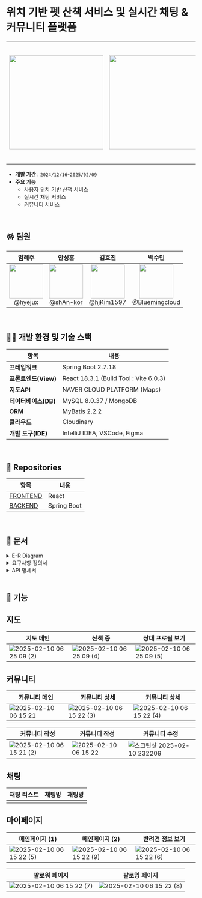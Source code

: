 # 위치 기반 펫 산책 서비스 및 실시간 채팅 & 커뮤니티 플랫폼


|  |  |  | 
| --- | --- | --- |
| <img src="https://github.com/user-attachments/assets/faa6f242-0f39-4419-963c-d531b611d4bb" width="250px" hegiht=""> |  <img src="https://github.com/user-attachments/assets/da11ca85-ffb1-4ea4-9e4a-f26da69d7bbb" width="250px" hegiht=""> |  <img src="https://github.com/user-attachments/assets/2648f6c1-07fd-4f7e-b8eb-044284a80efb" width="320px" hegiht=""> |

- **개발 기간** : `2024/12/16~2025/02/09`
- **주요 기능**
    - 사용자 위치 기반 산책 서비스
    - 실시간 채팅 서비스
    - 커뮤니티 서비스
<br/>

## 🪅 팀원

| **임혜주** | **안성훈** | **김호진** | **백수민** |
| :------: |  :------: | :------: | :------: |
| [<img src="https://avatars.githubusercontent.com/u/129069292?v=4" height=90> <br/> @hyejux](https://github.com/hyejux) | [<img src="https://avatars.githubusercontent.com/u/53287605?v=4" height=90> <br/> @shAn-kor](https://github.com/shAn-kor) | [<img src="https://avatars.githubusercontent.com/u/172233929?v=4" height=90> <br/> @hjKim1597](https://github.com/hjKim1597) |[<img src="https://avatars.githubusercontent.com/u/172233897?v=4" height=90> <br/> @Bluemingcloud](https://github.com/Bluemingcloud) |

<br/>

## 🤹‍♂️ 개발 환경 및 기술 스택

| 항목 | 내용 |
|---|---|
| **프레임워크** | Spring Boot 2.7.18 |
| **프론트엔드(View)** | React 18.3.1 (Build Tool : Vite 6.0.3) |
| **지도API** | NAVER CLOUD PLATFORM (Maps) |
| **데이터베이스(DB)** | MySQL 8.0.37 / MongoDB |
| **ORM** | MyBatis 2.2.2 |
| **클라우드** | Cloudinary |
| **개발 도구(IDE)** | IntelliJ IDEA, VSCode, Figma |
<br/>



## 🎡 Repositories

| 항목 | 내용 |
| --- | --- |
| [FRONTEND](https://github.com/SanChatOrg/front-end)  | React
| [BACKEND](https://github.com/SanChatOrg/back-end) | Spring Boot

<br/>

## 🎡 문서

<details>
  <summary>E-R Diagram</summary>

![ERD](https://github.com/user-attachments/assets/4df85f33-5b76-4866-b76f-f00709c6f9dc)
</details>


<details>
  <summary>요구사항 정의서</summary>

![요구사항 정의서](https://github.com/user-attachments/assets/b4610f94-f463-4b6d-a0a7-201ad32413b9)
</details>


<details>
  <summary>API 명세서</summary>
 

</details>

<br/>





## 🧩 기능








## 지도



| 지도 메인 | 산책 중 | 상대 프로필 보기  |
| --- | --- | --- |
 ![2025-02-10 06 25 09 (2)](https://github.com/user-attachments/assets/27cc7e9f-6c0d-4d3a-9825-371c2e1fc9d3) | ![2025-02-10 06 25 09 (4)](https://github.com/user-attachments/assets/a439ec3c-b511-49c1-94b9-e73454919956) | ![2025-02-10 06 25 09 (5)](https://github.com/user-attachments/assets/7e0f13d5-e175-4188-bc2d-7df504798541) 








## 커뮤니티

| 커뮤니티 메인 | 커뮤니티 상‍‍세 | 커뮤니티 상‍‍세 |
| --- | --- | --- |
![2025-02-10 06 15 21](https://github.com/user-attachments/assets/1c98bed0-0541-42fa-8ab7-b4dd6787b3e9) | ![2025-02-10 06 15 22 (3)](https://github.com/user-attachments/assets/4c217ee0-e42e-477d-bd4d-68afab32a82b) |  ![2025-02-10 06 15 22 (4)](https://github.com/user-attachments/assets/b61cedfd-e2ea-46ae-9e83-7da543da9aaf)

| 커뮤니티 작성 | 커뮤니티 작성 | 커뮤니티 수정 |
| --- | --- | --- |
| ![2025-02-10 06 15 21 (2)](https://github.com/user-attachments/assets/fa60fb11-ac4a-4feb-a901-2447cf8a8e21)  | ![2025-02-10 06 15 22](https://github.com/user-attachments/assets/db0771e0-77ca-4a58-9c53-0135f2ebe8ef) |  ![스크린샷 2025-02-10 232209](https://github.com/user-attachments/assets/9e2d9c77-2b31-4585-9252-003a9e0cfe47)







## 채팅

| 채팅 리스트 | 채팅방 | 채팅방 | 
| --- | --- | --- |
|  |    |    |   




## **마이페이지**




| 메인페이지 (1) | 메인페이지 (2) | 반려견 정보 보기 |  
| --- | --- | --- |
|![2025-02-10 06 15 22 (5)](https://github.com/user-attachments/assets/e2cbf54a-da05-4335-bf4d-073291876548) | ![2025-02-10 06 15 22 (9)](https://github.com/user-attachments/assets/266c8fdd-fe38-42d3-bead-3df1a26b5025) |  ![2025-02-10 06 15 22 (6)](https://github.com/user-attachments/assets/d5e07f81-8dab-4b85-94fe-969af5a0a75f)

| 팔로워 페이지 | 팔로잉 페이지 | 
| --- | --- |
![2025-02-10 06 15 22 (7)](https://github.com/user-attachments/assets/20c44a46-a7f0-4887-becf-0308d69a244c) | ![2025-02-10 06 15 22 (8)](https://github.com/user-attachments/assets/0f07248f-52ee-49f4-b202-e87828913603)

